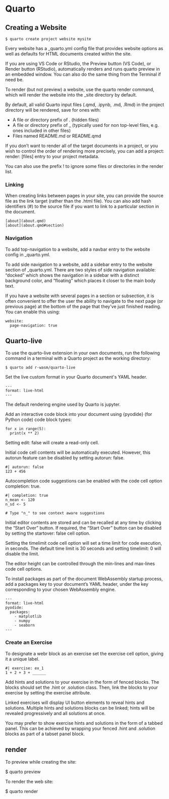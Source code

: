 # Quarto

## Creating a Website


```
$ quarto create project website mysite
```

Every website has a _quarto.yml config file that provides website options as well as defaults for HTML documents created within the site. 

If you are using VS Code or RStudio, the Preview button (VS Code), or Render button (RStudio), automatically renders and runs quarto preview in an embedded window.
You can also do the same thing from the Terminal if need be.

To render (but not preview) a website, use the quarto render command, which will render the website into the _site directory by default.

By default, all valid Quarto input files (.qmd, .ipynb, .md, .Rmd) in the project directory will be rendered, save for ones with:

- A file or directory prefix of . (hidden files)
- A file or directory prefix of _ (typically used for non top-level files, e.g. ones included in other files)
- Files named README.md or README.qmd

If you don’t want to render all of the target documents in a project, or you wish to control the order of rendering more precisely, you can add a project: render: [files] entry to your project metadata.

You can also use the prefix ! to ignore some files or directories in the render list.

### Linking

When creating links between pages in your site, you can provide the source file as the link target (rather than the .html file). You can also add hash identifiers (#) to the source file if you want to link to a particular section in the document. 

```
[about](about.qmd)
[about](about.qmd#section)
```

### Navigation

To add top-navigation to a website, add a navbar entry to the website config in _quarto.yml.

To add side navigation to a website, add a sidebar entry to the website section of _quarto.yml. 
There are two styles of side navigation available: “docked” which shows the navigation in a sidebar with a distinct background color, and “floating” which places it closer to the main body text.

If you have a website with several pages in a section or subsection, it is often convenient to offer the user the ability to navigate to the next page (or previous page) at the bottom of the page that they’ve just finished reading. You can enable this using:

```
website:
  page-navigation: true
```


## Quarto-live

To use the quarto-live extension in your own documents, run the following command in a terminal with a Quarto project as the working directory:

```
$ quarto add r-wasm/quarto-live
```

Set the live custom format in your Quarto document's YAML header.

```
---
format: live-html
---
```

The default rendering engine used by Quarto is jupyter.


Add an interactive code block into your document using {pyodide} (for Python code) code block types:


```{pyodide}
for x in range(5):
  print(x ** 2)
```

Setting edit: false will create a read-only cell.

Initial code cell contents will be automatically executed.
However, this autorun feature can be disabled by setting autorun: false.

```{webr}
#| autorun: false
123 + 456
```

Autocompletion code suggestions can be enabled with the code cell option completion: true.

```{webr}
#| completion: true
n_mean <- 120
n_sd <- 5

# Type "n_" to see context aware suggestions
```

Initial editor contents are stored and can be recalled at any time by clicking the “Start Over” button. If required, the “Start Over” button can be disabled by setting the startover: false cell option.

Setting the timelimit code cell option will set a time limit for code execution, in seconds.
The default time limit is 30 seconds and setting timelimit: 0 will disable the limit.

The editor height can be controlled through the min-lines and max-lines code cell options. 

To install packages as part of the document WebAssembly startup process, add a packages key to your document’s YAML header, under the key corresponding to your chosen WebAssembly engine.

```
---
format: live-html
pyodide:
  packages:
    - matplotlib
    - numpy
    - seaborn
---
```

### Create an Exercise

To designate a webr block as an exercise set the exercise cell option, giving it a unique label.

```{webr}
#| exercise: ex_1
1 + 2 + 3 + ______
```

Add hints and solutions to your exercise in the form of fenced blocks. The blocks should set the .hint or .solution class. Then, link the blocks to your exercise by setting the exercise attribute.

Linked exercises will display UI button elements to reveal hints and solutions. Multiple hints and solutions blocks can be linked; hints will be revealed progressively and all solutions at once.

You may prefer to show exercise hints and solutions in the form of a tabbed panel. This can be achieved by wrapping your fenced .hint and .solution blocks as part of a tabset panel block.

## render

To preview while creating the site:

$ quarto preview

To render the web site:

$ quarto render
